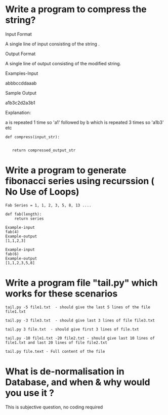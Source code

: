# Write a program to compress the string? 

   Input Format

   A single line of input consisting of the string .

   Output Format

   A single line of output consisting of the modified string.

   Examples-Input

   abbbccddaaab

   Sample Output

   a1b3c2d2a3b1

   Explanation:

   a is repeated 1 time so 'a1' followed by b which is repeated 3 times so 'a1b3' etc


    def compress(input_str):
             

       return compressed_output_str 

# Write a program to generate fibonacci series using recurssion ( No Use of Loops)
    Fab Series = 1, 1, 2, 3, 5, 8, 13 ....

    def fab(length):
        return series

    Example-input
    fab(4)
    Example-output
    [1,1,2,3]

    Example-input
    fab(6)
    Example-output
    [1,1,2,3,5,8]

# Write a program file "tail.py" which works for these scenarios

    tail.py -5 file1.txt  - should give the last 5 lines of the file file1.txt

    tail.py -3 file3.txt  - should give last 3 lines of file file3.txt

    tail.py 3 file.txt  - should give first 3 lines of file.txt

    tail.py -10 file1.txt -20 file2.txt - should give last 10 lines of file1.txt and last 20 lines of file file2.txt

    tail.py file.text - Full content of the file

# What is de-normalisation in Database, and when & why would you use it ?
  This is subjective question, no coding required